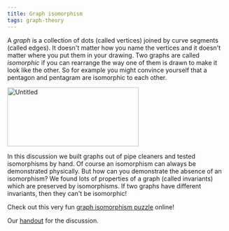 ```yaml
---
title: Graph isomorphism
tags: graph-theory
---
```


A <em>graph</em> is a collection of dots (called vertices) joined by curve segments (called edges). It doesn't matter how you name the vertices and it doesn't matter where you put them in your drawing. Two graphs are called <em>isomorphic</em> if you can rearrange the way one of them is drawn to make it look like the other. So for example you might convince yourself that a pentagon and pentagram are isomorphic to each other.

<img src="{{ site.baseurl }}/assets/Untitled-300x135.png" alt="Untitled" width="300" height="135" class="aligncenter size-medium wp-image-812" /></a><!--more-->

<p>In this discussion we built graphs out of pipe cleaners and tested isomorphisms by hand. Of course an isomorphism can always be demonstrated physically. But how can you demonstrate the absence of an isomorphism? We found lots of properties of a graph (called invariants) which are preserved by isomorphisms. If two graphs have different invariants, then they can't be isomorphic!</p>
<p>Check out this very fun <a href="http://www.flashandmath.com/mathlets/discrete/graphtheory/graph4.html">graph isomorphism puzzle</a> online!</p>
<p>Our <a href="http://boisemathcircles.org/wp-content/uploads/2016/03/graph_isomorphism.pdf" rel="">handout</a> for the discussion.</p>
